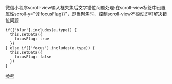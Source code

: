 ﻿微信小程序scroll-view输入框失焦后文字错位问题处理:在scroll-view标签中设置属性scroll-y="{{!focusFlag}}"，即当聚焦时，控制scroll-view不滚动即可解决错位问题

```
if(['blur'].includes(e.type)) {
  this.setData({
    focusFlag: true
  })
} else if(['focus'].includes(e.type)) {
  this.setData({
    focusFlag: false
  })
}
```
[参考](https://www.cnblogs.com/jaolo/p/12923200.html)